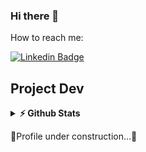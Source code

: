 ### Hi there 👋

How to reach me: 

[![Linkedin Badge](https://img.shields.io/badge/-LinkedIn-0e76a8?style=flat-square&logo=Linkedin&logoColor=white)](https://linkedin.com/in/luca-forelli)


## Project Dev

<details>	
  <summary><b>⚡ Github Stats</b></summary>

  <br />
  <img height="180em" src="https://github-readme-stats.vercel.app/api?username=lucaforelli&show_icons=true&hide_border=true&&count_private=true&include_all_commits=true" />
  <img height="180em" src="https://github-readme-stats.vercel.app/api/top-langs/?username=lucaforelli&exclude_repo=KNN-Image-Classification&show_icons=true&hide_border=true&layout=compact&langs_count=8"/>
</details>

🚧Profile under construction...🚧



<!--

- 🔭 I’m currently working on ...
- 🌱 I’m currently learning ...
- 👯 I’m looking to collaborate on ...
- 🤔 I’m looking for help with ...
- 💬 Ask me about ...
- 📫 How to reach me: ...
- ⚡ Fun fact: ...
-->
